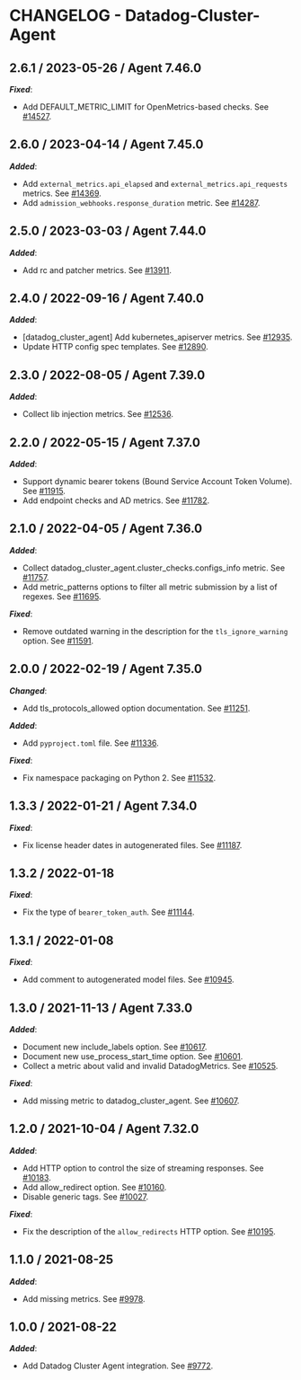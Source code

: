 # CHANGELOG - Datadog-Cluster-Agent

## 2.6.1 / 2023-05-26 / Agent 7.46.0

***Fixed***: 

* Add DEFAULT_METRIC_LIMIT for OpenMetrics-based checks. See [#14527](https://github.com/DataDog/integrations-core/pull/14527).


## 2.6.0 / 2023-04-14 / Agent 7.45.0

***Added***: 

* Add `external_metrics.api_elapsed` and `external_metrics.api_requests` metrics. See [#14369](https://github.com/DataDog/integrations-core/pull/14369).
* Add `admission_webhooks.response_duration` metric. See [#14287](https://github.com/DataDog/integrations-core/pull/14287).


## 2.5.0 / 2023-03-03 / Agent 7.44.0

***Added***: 

* Add rc and patcher metrics. See [#13911](https://github.com/DataDog/integrations-core/pull/13911).


## 2.4.0 / 2022-09-16 / Agent 7.40.0

***Added***: 

* [datadog_cluster_agent] Add kubernetes_apiserver metrics. See [#12935](https://github.com/DataDog/integrations-core/pull/12935).
* Update HTTP config spec templates. See [#12890](https://github.com/DataDog/integrations-core/pull/12890).


## 2.3.0 / 2022-08-05 / Agent 7.39.0

***Added***: 

* Collect lib injection metrics. See [#12536](https://github.com/DataDog/integrations-core/pull/12536).


## 2.2.0 / 2022-05-15 / Agent 7.37.0

***Added***: 

* Support dynamic bearer tokens (Bound Service Account Token Volume). See [#11915](https://github.com/DataDog/integrations-core/pull/11915).
* Add endpoint checks and AD metrics. See [#11782](https://github.com/DataDog/integrations-core/pull/11782).


## 2.1.0 / 2022-04-05 / Agent 7.36.0

***Added***: 

* Collect datadog_cluster_agent.cluster_checks.configs_info metric. See [#11757](https://github.com/DataDog/integrations-core/pull/11757).
* Add metric_patterns options to filter all metric submission by a list of regexes. See [#11695](https://github.com/DataDog/integrations-core/pull/11695).

***Fixed***: 

* Remove outdated warning in the description for the `tls_ignore_warning` option. See [#11591](https://github.com/DataDog/integrations-core/pull/11591).


## 2.0.0 / 2022-02-19 / Agent 7.35.0

***Changed***: 

* Add tls_protocols_allowed option documentation. See [#11251](https://github.com/DataDog/integrations-core/pull/11251).

***Added***: 

* Add `pyproject.toml` file. See [#11336](https://github.com/DataDog/integrations-core/pull/11336).

***Fixed***: 

* Fix namespace packaging on Python 2. See [#11532](https://github.com/DataDog/integrations-core/pull/11532).


## 1.3.3 / 2022-01-21 / Agent 7.34.0

***Fixed***: 

* Fix license header dates in autogenerated files. See [#11187](https://github.com/DataDog/integrations-core/pull/11187).


## 1.3.2 / 2022-01-18

***Fixed***: 

* Fix the type of `bearer_token_auth`. See [#11144](https://github.com/DataDog/integrations-core/pull/11144).


## 1.3.1 / 2022-01-08

***Fixed***: 

* Add comment to autogenerated model files. See [#10945](https://github.com/DataDog/integrations-core/pull/10945).


## 1.3.0 / 2021-11-13 / Agent 7.33.0

***Added***: 

* Document new include_labels option. See [#10617](https://github.com/DataDog/integrations-core/pull/10617).
* Document new use_process_start_time option. See [#10601](https://github.com/DataDog/integrations-core/pull/10601).
* Collect a metric about valid and invalid DatadogMetrics. See [#10525](https://github.com/DataDog/integrations-core/pull/10525).

***Fixed***: 

* Add missing metric to datadog_cluster_agent. See [#10607](https://github.com/DataDog/integrations-core/pull/10607).


## 1.2.0 / 2021-10-04 / Agent 7.32.0

***Added***: 

* Add HTTP option to control the size of streaming responses. See [#10183](https://github.com/DataDog/integrations-core/pull/10183).
* Add allow_redirect option. See [#10160](https://github.com/DataDog/integrations-core/pull/10160).
* Disable generic tags. See [#10027](https://github.com/DataDog/integrations-core/pull/10027).

***Fixed***: 

* Fix the description of the `allow_redirects` HTTP option. See [#10195](https://github.com/DataDog/integrations-core/pull/10195).


## 1.1.0 / 2021-08-25

***Added***: 

* Add missing metrics. See [#9978](https://github.com/DataDog/integrations-core/pull/9978).


## 1.0.0 / 2021-08-22

***Added***: 

* Add Datadog Cluster Agent integration. See [#9772](https://github.com/DataDog/integrations-core/pull/9772).


